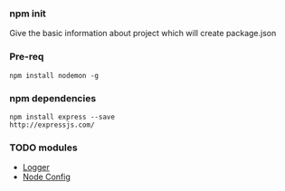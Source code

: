 ### npm init
Give the basic information about project which will create package.json 

### Pre-req

````
npm install nodemon -g
````

### npm dependencies

````
npm install express --save
http://expressjs.com/
````

### TODO modules

* [Logger](https://www.npmjs.com/package/bunyan)
* [Node Config](https://github.com/lorenwest/node-config)
